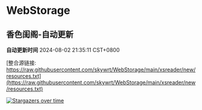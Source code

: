 # WebStorage

## 香色闺阁-自动更新

**自动更新时间** 2024-08-02 21:35:11 CST+0800

[整合源链接: https://raw.githubusercontent.com/skywrt/WebStorage/main/xsreader/new/resources.txt](https://raw.githubusercontent.com/skywrt/WebStorage/main/xsreader/new/resources.txt)


[![Stargazers over time](https://starchart.cc/skywrt/WebStorage.svg)](https://starchart.cc/skywrt/WebStorage)

